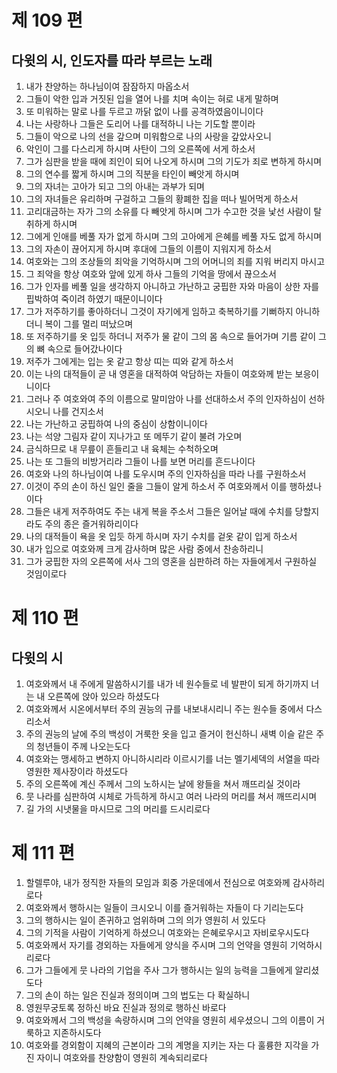 # 제 109 편

## 다윗의 시, 인도자를 따라 부르는 노래

1. 내가 찬양하는 하나님이여 잠잠하지 마옵소서
2. 그들이 악한 입과 거짓된 입을 열어 나를 치며 속이는 혀로 내게 말하며
3. 또 미워하는 말로 나를 두르고 까닭 없이 나를 공격하였음이니이다
4. 나는 사랑하나 그들은 도리어 나를 대적하니 나는 기도할 뿐이라
5. 그들이 악으로 나의 선을 갚으며 미워함으로 나의 사랑을 갚았사오니
6. 악인이 그를 다스리게 하시며 사탄이 그의 오른쪽에 서게 하소서
7. 그가 심판을 받을 때에 죄인이 되어 나오게 하시며 그의 기도가 죄로 변하게 하시며
8. 그의 연수를 짧게 하시며 그의 직분을 타인이 빼앗게 하시며
9. 그의 자녀는 고아가 되고 그의 아내는 과부가 되며
10. 그의 자녀들은 유리하며 구걸하고 그들의 황폐한 집을 떠나 빌어먹게 하소서
11. 고리대금하는 자가 그의 소유를 다 빼앗게 하시며 그가 수고한 것을 낯선 사람이 탈취하게 하시며
12. 그에게 인애를 베풀 자가 없게 하시며 그의 고아에게 은혜를 베풀 자도 없게 하시며
13. 그의 자손이 끊어지게 하시며 후대에 그들의 이름이 지워지게 하소서
14. 여호와는 그의 조상들의 죄악을 기억하시며 그의 어머니의 죄를 지워 버리지 마시고
15. 그 죄악을 항상 여호와 앞에 있게 하사 그들의 기억을 땅에서 끊으소서
16. 그가 인자를 베풀 일을 생각하지 아니하고 가난하고 궁핍한 자와 마음이 상한 자를 핍박하여 죽이려 하였기 때문이니이다
17. 그가 저주하기를 좋아하더니 그것이 자기에게 임하고 축복하기를 기뻐하지 아니하더니 복이 그를 멀리 떠났으며
18. 또 저주하기를 옷 입듯 하더니 저주가 물 같이 그의 몸 속으로 들어가며 기름 같이 그의 뼈 속으로 들어갔나이다
19. 저주가 그에게는 입는 옷 같고 항상 띠는 띠와 같게 하소서
20. 이는 나의 대적들이 곧 내 영혼을 대적하여 악담하는 자들이 여호와께 받는 보응이니이다
21. 그러나 주 여호와여 주의 이름으로 말미암아 나를 선대하소서 주의 인자하심이 선하시오니 나를 건지소서
22. 나는 가난하고 궁핍하여 나의 중심이 상함이니이다
23. 나는 석양 그림자 같이 지나가고 또 메뚜기 같이 불려 가오며
24. 금식하므로 내 무릎이 흔들리고 내 육체는 수척하오며
25. 나는 또 그들의 비방거리라 그들이 나를 보면 머리를 흔드나이다
26. 여호와 나의 하나님이여 나를 도우시며 주의 인자하심을 따라 나를 구원하소서
27. 이것이 주의 손이 하신 일인 줄을 그들이 알게 하소서 주 여호와께서 이를 행하셨나이다
28. 그들은 내게 저주하여도 주는 내게 복을 주소서 그들은 일어날 때에 수치를 당할지라도 주의 종은 즐거워하리이다
29. 나의 대적들이 욕을 옷 입듯 하게 하시며 자기 수치를 겉옷 같이 입게 하소서
30. 내가 입으로 여호와께 크게 감사하며 많은 사람 중에서 찬송하리니
31. 그가 궁핍한 자의 오른쪽에 서사 그의 영혼을 심판하려 하는 자들에게서 구원하실 것임이로다



# 제 110 편

## 다윗의 시

1. 여호와께서 내 주에게 말씀하시기를 내가 네 원수들로 네 발판이 되게 하기까지 너는 내 오른쪽에 앉아 있으라 하셨도다
2. 여호와께서 시온에서부터 주의 권능의 규를 내보내시리니 주는 원수들 중에서 다스리소서
3. 주의 권능의 날에 주의 백성이 거룩한 옷을 입고 즐거이 헌신하니 새벽 이슬 같은 주의 청년들이 주께 나오는도다
4. 여호와는 맹세하고 변하지 아니하시리라 이르시기를 너는 멜기세덱의 서열을 따라 영원한 제사장이라 하셨도다
5. 주의 오른쪽에 계신 주께서 그의 노하시는 날에 왕들을 쳐서 깨뜨리실 것이라
6. 뭇 나라를 심판하여 시체로 가득하게 하시고 여러 나라의 머리를 쳐서 깨뜨리시며
7. 길 가의 시냇물을 마시므로 그의 머리를 드시리로다



# 제 111 편

1. 할렐루야, 내가 정직한 자들의 모임과 회중 가운데에서 전심으로 여호와께 감사하리로다
2. 여호와께서 행하시는 일들이 크시오니 이를 즐거워하는 자들이 다 기리는도다
3. 그의 행하시는 일이 존귀하고 엄위하며 그의 의가 영원히 서 있도다
4. 그의 기적을 사람이 기억하게 하셨으니 여호와는 은혜로우시고 자비로우시도다
5. 여호와께서 자기를 경외하는 자들에게 양식을 주시며 그의 언약을 영원히 기억하시리로다
6. 그가 그들에게 뭇 나라의 기업을 주사 그가 행하시는 일의 능력을 그들에게 알리셨도다
7. 그의 손이 하는 일은 진실과 정의이며 그의 법도는 다 확실하니
8. 영원무궁토록 정하신 바요 진실과 정의로 행하신 바로다
9. 여호와께서 그의 백성을 속량하시며 그의 언약을 영원히 세우셨으니 그의 이름이 거룩하고 지존하시도다
10. 여호와를 경외함이 지혜의 근본이라 그의 계명을 지키는 자는 다 훌륭한 지각을 가진 자이니 여호와를 찬양함이 영원히 계속되리로다

